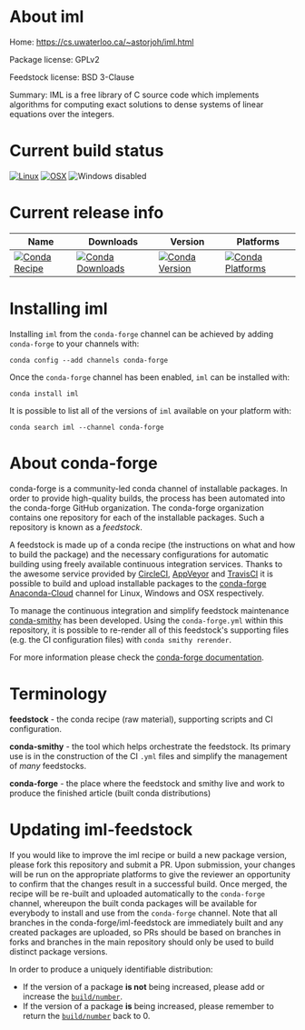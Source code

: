 About iml
=========

Home: https://cs.uwaterloo.ca/~astorjoh/iml.html

Package license: GPLv2

Feedstock license: BSD 3-Clause

Summary: IML is a free library of C source code which implements algorithms for computing
exact solutions to dense systems of linear equations over the integers.




Current build status
====================

[![Linux](https://img.shields.io/circleci/project/github/conda-forge/iml-feedstock/master.svg?label=Linux)](https://circleci.com/gh/conda-forge/iml-feedstock)
[![OSX](https://img.shields.io/travis/conda-forge/iml-feedstock/master.svg?label=macOS)](https://travis-ci.org/conda-forge/iml-feedstock)
![Windows disabled](https://img.shields.io/badge/Windows-disabled-lightgrey.svg)

Current release info
====================

| Name | Downloads | Version | Platforms |
| --- | --- | --- | --- |
| [![Conda Recipe](https://img.shields.io/badge/recipe-iml-green.svg)](https://anaconda.org/conda-forge/iml) | [![Conda Downloads](https://img.shields.io/conda/dn/conda-forge/iml.svg)](https://anaconda.org/conda-forge/iml) | [![Conda Version](https://img.shields.io/conda/vn/conda-forge/iml.svg)](https://anaconda.org/conda-forge/iml) | [![Conda Platforms](https://img.shields.io/conda/pn/conda-forge/iml.svg)](https://anaconda.org/conda-forge/iml) |

Installing iml
==============

Installing `iml` from the `conda-forge` channel can be achieved by adding `conda-forge` to your channels with:

```
conda config --add channels conda-forge
```

Once the `conda-forge` channel has been enabled, `iml` can be installed with:

```
conda install iml
```

It is possible to list all of the versions of `iml` available on your platform with:

```
conda search iml --channel conda-forge
```


About conda-forge
=================

conda-forge is a community-led conda channel of installable packages.
In order to provide high-quality builds, the process has been automated into the
conda-forge GitHub organization. The conda-forge organization contains one repository
for each of the installable packages. Such a repository is known as a *feedstock*.

A feedstock is made up of a conda recipe (the instructions on what and how to build
the package) and the necessary configurations for automatic building using freely
available continuous integration services. Thanks to the awesome service provided by
[CircleCI](https://circleci.com/), [AppVeyor](https://www.appveyor.com/)
and [TravisCI](https://travis-ci.org/) it is possible to build and upload installable
packages to the [conda-forge](https://anaconda.org/conda-forge)
[Anaconda-Cloud](https://anaconda.org/) channel for Linux, Windows and OSX respectively.

To manage the continuous integration and simplify feedstock maintenance
[conda-smithy](https://github.com/conda-forge/conda-smithy) has been developed.
Using the ``conda-forge.yml`` within this repository, it is possible to re-render all of
this feedstock's supporting files (e.g. the CI configuration files) with ``conda smithy rerender``.

For more information please check the [conda-forge documentation](https://conda-forge.org/docs/).

Terminology
===========

**feedstock** - the conda recipe (raw material), supporting scripts and CI configuration.

**conda-smithy** - the tool which helps orchestrate the feedstock.
                   Its primary use is in the construction of the CI ``.yml`` files
                   and simplify the management of *many* feedstocks.

**conda-forge** - the place where the feedstock and smithy live and work to
                  produce the finished article (built conda distributions)


Updating iml-feedstock
======================

If you would like to improve the iml recipe or build a new
package version, please fork this repository and submit a PR. Upon submission,
your changes will be run on the appropriate platforms to give the reviewer an
opportunity to confirm that the changes result in a successful build. Once
merged, the recipe will be re-built and uploaded automatically to the
`conda-forge` channel, whereupon the built conda packages will be available for
everybody to install and use from the `conda-forge` channel.
Note that all branches in the conda-forge/iml-feedstock are
immediately built and any created packages are uploaded, so PRs should be based
on branches in forks and branches in the main repository should only be used to
build distinct package versions.

In order to produce a uniquely identifiable distribution:
 * If the version of a package **is not** being increased, please add or increase
   the [``build/number``](https://conda.io/docs/user-guide/tasks/build-packages/define-metadata.html#build-number-and-string).
 * If the version of a package **is** being increased, please remember to return
   the [``build/number``](https://conda.io/docs/user-guide/tasks/build-packages/define-metadata.html#build-number-and-string)
   back to 0.
